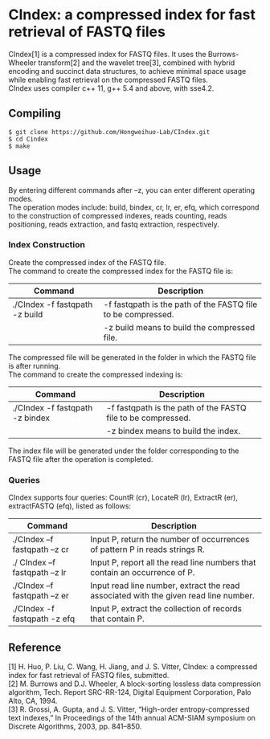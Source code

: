 # CIndex: a compressed index for fast retrieval of FASTQ files
CIndex[1] is a compressed index for FASTQ files. It uses the Burrows-Wheeler transform[2] and the wavelet tree[3], combined with hybrid encoding and succinct data structures, to achieve minimal space usage while enabling fast retrieval on the compressed FASTQ files.    
CIndex uses compiler c++ 11, g++ 5.4 and above, with sse4.2.
## Compiling 
    $ git clone https://github.com/Hongweihuo-Lab/CIndex.git
    $ cd Cindex
    $ make
## Usage
By entering different commands after –z, you can enter different operating modes.  
The operation modes include: build, bindex, cr, lr, er, efq, which correspond to the construction of compressed indexes, reads counting, reads positioning, reads extraction, and fastq extraction, respectively.
### Index Construction
Create the compressed index of the FASTQ file.   
The command to create the compressed index for the FASTQ file is:   

| Command | Description |
| --- | --- |
|./CIndex -f fastqpath -z build |  -f fastqpath is the path of the FASTQ file to be compressed. 
  |  |   -z build means to build the compressed file.   

The compressed file will be generated in the folder in which the FASTQ file is after running.   
The command to create the compressed indexing is: 

| Command | Description |
| --- | --- |
|./CIndex -f fastqpath -z bindex |  -f fastqpath is the path of the FASTQ file to be compressed. 
  |  |   -z bindex means to build the index.  

The index file will be generated under the folder corresponding to the FASTQ file after the operation is completed.
### Queries
CIndex supports four queries: CountR (cr), LocateR (lr), ExtractR (er), extractFASTQ (efq), listed as follows:

| Command | Description |
| --- | --- |
|./CIndex –f fastqpath –z cr | Input P, return the number of occurrences of pattern P in reads strings R. 
|./ CIndex –f fastqpath –z lr | Input P, report all the read line numbers that contain an occurrence of P.
|./CIndex –f fastqpath –z er | Input read line number, extract the read associated with the given read line number.
|./CIndex -f fastqpath -z efq | Input P, extract the collection of records that contain P.

## Reference
[1] H. Huo, P. Liu, C. Wang, H. Jiang, and J. S. Vitter, CIndex: a compressed index for fast retrieval of FASTQ files, submitted.   
[2] M. Burrows and D.J. Wheeler, A block-sorting lossless data compression algorithm, Tech. Report SRC-RR-124, Digital Equipment Corporation, Palo Alto, CA, 1994.   
[3] R. Grossi, A. Gupta, and J. S. Vitter, “High-order entropy-compressed text indexes,” In Proceedings of the 14th annual ACM-SIAM symposium on Discrete Algorithms, 2003, pp. 841–850.    


